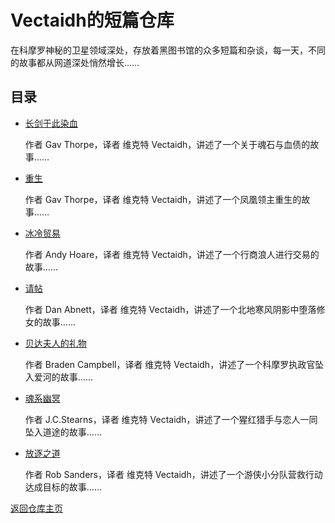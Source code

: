 # Vectaidh的短篇仓库

在科摩罗神秘的卫星领域深处，存放着黑图书馆的众多短篇和杂谈，每一天，不同的故事都从网道深处悄然增长……

## 目录

- [长剑于此染血](TheWorldofTheBloodiedSword.html)
  
  作者 Gav Thorpe，译者 维克特 Vectaidh，讲述了一个关于魂石与血债的故事……
- [重生](Rebirth.html)
  
  作者 Gav Thorpe，译者 维克特 Vectaidh，讲述了一个凤凰领主重生的故事……
- [冰冷贸易](ColdTrade.html)
  
  作者 Andy Hoare，译者 维克特 Vectaidh，讲述了一个行商浪人进行交易的故事……
- [请帖](TheInvitation)
  
  作者 Dan Abnett，译者 维克特 Vectaidh，讲述了一个北地寒风阴影中堕落修女的故事……
- [贝达夫人的礼物](Baeda)
  
  作者 Braden Campbell，译者 维克特 Vectaidh，讲述了一个科摩罗执政官坠入爱河的故事……
- [魂系幽冥](Wraithbound)
  
  作者 J.C.Stearns，译者 维克特 Vectaidh，讲述了一个猩红猎手与恋人一同坠入道途的故事……
- [放逐之道](ThePathForsaken)

  作者 Rob Sanders，译者 维克特 Vectaidh，讲述了一个游侠小分队营救行动达成目标的故事……


[返回仓库主页](/CommorraghNotGomorrah/index)
